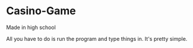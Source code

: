 Casino-Game
===========

Made in high school

All you have to do is run the program and type things in. It's pretty simple.
